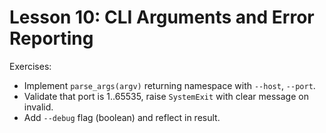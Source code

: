 # Lesson 10: CLI Arguments and Error Reporting

Exercises:
- Implement `parse_args(argv)` returning namespace with `--host`, `--port`.
- Validate that port is 1..65535, raise `SystemExit` with clear message on invalid.
- Add `--debug` flag (boolean) and reflect in result.


